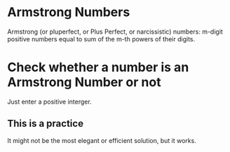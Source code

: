 # Armstrong Numbers

Armstrong (or pluperfect, or Plus Perfect, or narcissistic) numbers: m-digit positive numbers equal to sum of the m-th powers of their digits.


# Check whether a number is an Armstrong Number or not

Just enter a positive interger. 

## This is a practice

It might not be the most elegant or efficient solution, but it works.